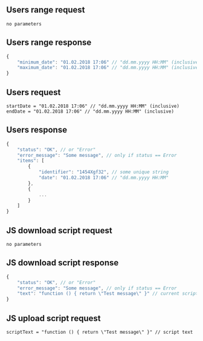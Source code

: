 ## Users range request

```
no parameters
```

## Users range response

```javascript
{
    "minimum_date": "01.02.2018 17:06" // "dd.mm.yyyy HH:MM" (inclusive) // returns minimum date for user requests
    "maximum_date": "01.02.2018 17:06" // "dd.mm.yyyy HH:MM" (inclusive) // returns maximum date for user requests
}
```

## Users request

```
startDate = "01.02.2018 17:06" // "dd.mm.yyyy HH:MM" (inclusive)
endDate = "01.02.2018 17:06" // "dd.mm.yyyy HH:MM" (inclusive)
```

## Users response

```javascript
{
    "status": "OK", // or "Error"
    "error_message": "Some message", // only if status == Error
    "items": [
        {
            "identifier": "1454Xgf32", // some unique string
            "date": "01.02.2018 17:06" // "dd.mm.yyyy HH:MM"
        },
        {
            ...
        }
    ]
}
```

## JS download script request

```
no parameters
```

## JS download script response

```javascript
{
    "status": "OK", // or "Error"
    "error_message": "Some message", // only if status == Error
    "text": "function () { return \"Test message\" }" // current script
}
```

## JS upload script request

```
scriptText = "function () { return \"Test message\" }" // script text
```
